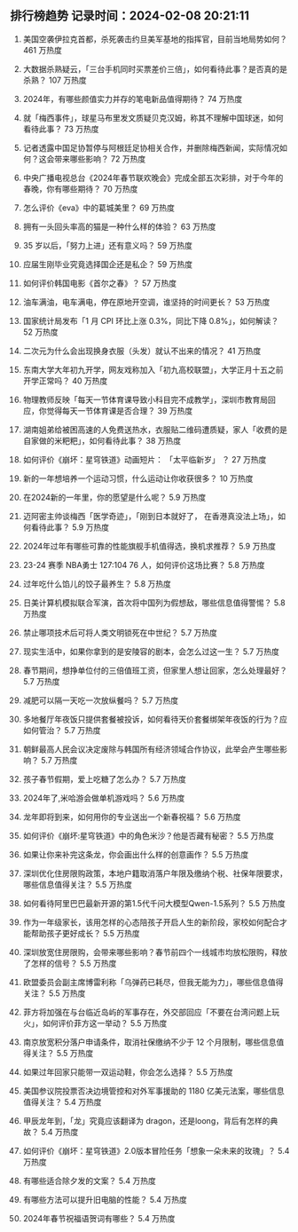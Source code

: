 
## 排行榜趋势 记录时间：2024-02-08 20:21:11
  
  1. 美国空袭伊拉克首都，杀死袭击约旦美军基地的指挥官，目前当地局势如何？ 461 万热度
    
  2. 大数据杀熟疑云，「三台手机同时买票差价三倍」，如何看待此事？是否真的是杀熟？ 107 万热度
    
  3. 2024年，有哪些颜值实力并存的笔电新品值得期待？ 74 万热度
    
  4. 就「梅西事件」，球星马布里发文质疑贝克汉姆，称其不理解中国球迷，如何看待此事？ 73 万热度
    
  5. 记者透露中国足协暂停与阿根廷足协相关合作，并删除梅西新闻，实际情况如何？这会带来哪些影响？ 72 万热度
    
  6. 中央广播电视总台《2024年春节联欢晚会》完成全部五次彩排，对于今年的春晚，你有哪些期待？ 70 万热度
    
  7. 怎么评价《eva》中的葛城美里？ 69 万热度
    
  8. 拥有一头回头率高的猫是一种什么样的体验？ 63 万热度
    
  9. 35 岁以后，「努力上进」还有意义吗？ 59 万热度
    
  10. 应届生刚毕业究竟选择国企还是私企？ 59 万热度
    
  11. 如何评价韩国电影《首尔之春》？ 57 万热度
    
  12. 油车满油，电车满电，停在原地开空调，谁坚持的时间更长？ 53 万热度
    
  13. 国家统计局发布「1 月 CPI 环比上涨 0.3%，同比下降 0.8%」，如何解读？ 52 万热度
    
  14. 二次元为什么会出现换身衣服（头发）就认不出来的情况？ 41 万热度
    
  15. 东南大学大年初九开学，网友戏称加入「初九高校联盟」，大学正月十五之前开学正常吗？ 40 万热度
    
  16. 物理教师反映「每天一节体育课导致小科目完不成教学」，深圳市教育局回应，你觉得每天一节体育课是否合理？ 39 万热度
    
  17. 湖南姐弟给被困高速的人免费送热水，衣服贴二维码遭质疑，家人「收费的是自家做的米粑粑」，如何看待此事？ 38 万热度
    
  18. 如何评价《崩坏：星穹铁道》动画短片： 「太平临新岁」 ？ 27 万热度
    
  19. 新的一年想培养一个运动习惯，什么运动让你收获很多？ 10 万热度
    
  20. 在2024新的一年里，你的愿望是什么呢？ 5.9 万热度
    
  21. 迈阿密主帅谈梅西「医学奇迹」，「刚到日本就好了， 在香港真没法上场」，如何看待此事？ 5.9 万热度
    
  22. 2024年过年有哪些可靠的性能旗舰手机值得选，换机求推荐？ 5.9 万热度
    
  23. 23-24 赛季 NBA勇士 127:104 76 人，如何评价这场比赛？ 5.8 万热度
    
  24. 过年吃什么馅儿的饺子最养生？ 5.8 万热度
    
  25. 日美计算机模拟联合军演，首次将中国列为假想敌，哪些信息值得警惕？ 5.8 万热度
    
  26. 禁止哪项技术后可将人类文明锁死在中世纪？ 5.7 万热度
    
  27. 现实生活中，如果你拿到的是安陵容的剧本，会怎么过这一生？ 5.7 万热度
    
  28. 春节期间，想挣单位付的三倍值班工资，但家里人想让回家，怎么处理最好？ 5.7 万热度
    
  29. 减肥可以隔一天吃一次放纵餐吗？ 5.7 万热度
    
  30. 多地餐厅年夜饭只提供套餐被投诉，如何看待天价套餐绑架年夜饭的行为？应如何管治？ 5.7 万热度
    
  31. 朝鲜最高人民会议决定废除与韩国所有经济领域合作协议，此举会产生哪些影响？ 5.7 万热度
    
  32. 孩子春节假期，爱上吃糖了怎么办？ 5.7 万热度
    
  33. 2024年了,米哈游会做单机游戏吗？ 5.6 万热度
    
  34. 龙年即将到来，如何用你的专业送出一个新春祝福？ 5.6 万热度
    
  35. 如何评价《崩坏:星穹铁道》中的角色米沙？他是否藏有秘密？ 5.5 万热度
    
  36. 如果让你来补完这条龙，你会画出什么样的创意画作？ 5.5 万热度
    
  37. 深圳优化住房限购政策，本地户籍取消落户年限及缴纳个税、社保年限要求，哪些信息值得关注？ 5.5 万热度
    
  38. 如何看待阿里巴巴最新开源的第1.5代千问大模型Qwen-1.5系列？ 5.5 万热度
    
  39. 作为一年级家长，该用怎样的心态陪孩子开启人生的新阶段，家校如何配合才能帮助孩子更好成长？ 5.5 万热度
    
  40. 深圳放宽住房限购，会带来哪些影响？春节前四个一线城市均放松限购，释放了怎样的信号？ 5.5 万热度
    
  41. 欧盟委员会副主席博雷利称「乌弹药已耗尽，但我无能为力」，哪些信息值得关注？ 5.5 万热度
    
  42. 菲方将加强在与台临近岛屿的军事存在，外交部回应「不要在台湾问题上玩火」，如何评价菲方这一举动？ 5.5 万热度
    
  43. 南京放宽积分落户申请条件，取消社保缴纳不少于 12 个月限制，哪些信息值得关注？ 5.5 万热度
    
  44. 如果过年回家只能带一双运动鞋，你会怎么选择？ 5.5 万热度
    
  45. 美国参议院投票否决边境管控和对外军事援助的 1180 亿美元法案，哪些信息值得关注？ 5.4 万热度
    
  46. 甲辰龙年到，「龙」究竟应该翻译为 dragon，还是loong，背后有怎样的典故？ 5.4 万热度
    
  47. 如何评价《崩坏：星穹铁道》2.0版本冒险任务「想象一朵未来的玫瑰」？ 5.4 万热度
    
  48. 有哪些适合除夕发的文案？ 5.4 万热度
    
  49. 有哪些方法可以提升旧电脑的性能？ 5.4 万热度
    
  50. 2024年春节祝福语贺词有哪些？ 5.4 万热度
    